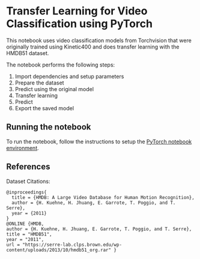 # Transfer Learning for Video Classification using PyTorch

This notebook uses video classification models from Torchvision that were originally trained
using Kinetic400 and does transfer learning with the HMDB51 dataset.

The notebook performs the following steps:

1. Import dependencies and setup parameters
2. Prepare the dataset
3. Predict using the original model
4. Transfer learning
5. Predict
6. Export the saved model

## Running the notebook

To run the notebook, follow the instructions to setup the [PyTorch notebook environment](/notebooks#pytorch-environment).

## References

Dataset Citations:
```
@inproceedings{
  title = {HMDB: A Large Video Database for Human Motion Recognition},
  author = {H. Kuehne, H. Jhuang, E. Garrote, T. Poggio, and T. Serre},
  year = {2011}
}
@ONLINE {HMDB,
author = {H. Kuehne, H. Jhuang, E. Garrote, T. Poggio, and T. Serre},
title = "HMDB51",
year = "2011",
url = "https://serre-lab.clps.brown.edu/wp-content/uploads/2013/10/hmdb51_org.rar" }
```
